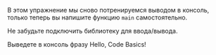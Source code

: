 В этом упражнение мы сново потренируемся выводом в консоль, только теперь вы напишите функцию `main` самостоятельно.

Не забудьте подключить библиотеку для ввода/вывода.

Выведете в консоль фразу Hello, Code Basics!

